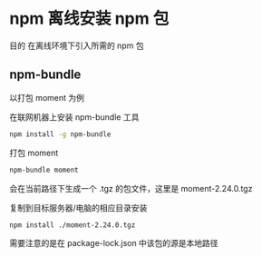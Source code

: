 # npm 离线安装 npm 包

目的 在离线环境下引入所需的 npm 包

## npm-bundle

以打包 moment 为例

在联网机器上安装 npm-bundle 工具

```bash
npm install -g npm-bundle
```

打包 moment

```bash
npm-bundle moment
```

会在当前路径下生成一个 .tgz 的包文件，这里是 moment-2.24.0.tgz

复制到目标服务器/电脑的相应目录安装

```bash
npm install ./moment-2.24.0.tgz
```

需要注意的是在 package-lock.json 中该包的源是本地路径
